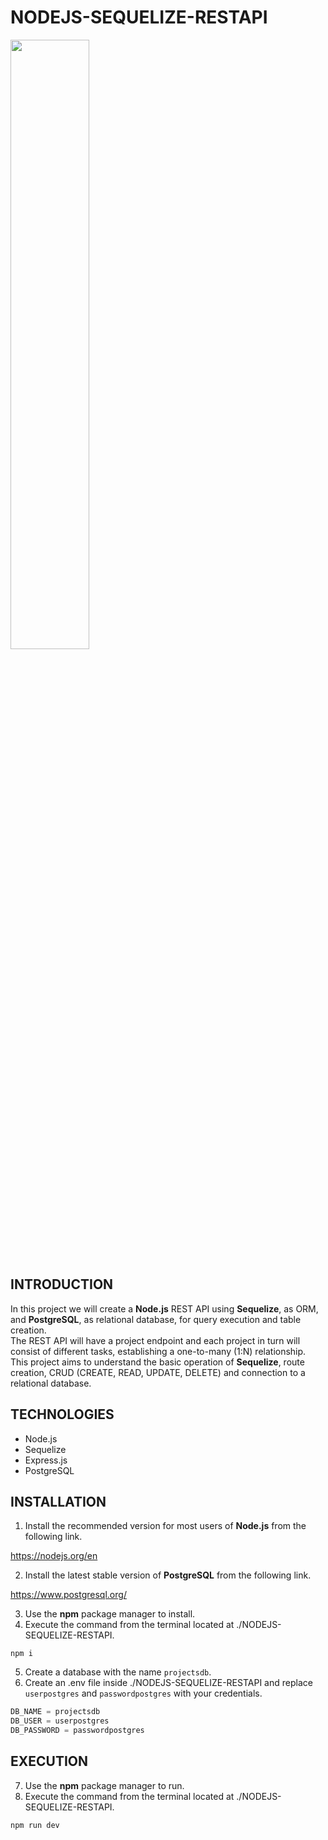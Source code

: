 # NODEJS-SEQUELIZE-RESTAPI

<img width="50%" src="https://i.postimg.cc/q7b5Z0t9/SEQUELIZE-REST-API.png" />

## INTRODUCTION

In this project we will create a **Node.js** REST API using **Sequelize**, as ORM, and **PostgreSQL**, as relational database, for query execution and table creation. <br>
The REST API will have a project endpoint and each project in turn will consist of different tasks, establishing a one-to-many (1:N) relationship. <br>
This project aims to understand the basic operation of **Sequelize**, route creation, CRUD (CREATE, READ, UPDATE, DELETE) and connection to a relational database.

## TECHNOLOGIES

- Node.js
- Sequelize
- Express.js
- PostgreSQL

## INSTALLATION

1. Install the recommended version for most users of **Node.js** from the following link.

https://nodejs.org/en

2. Install the latest stable version of **PostgreSQL** from the following link.

https://www.postgresql.org/

3. Use the **npm** package manager to install.
4. Execute the command from the terminal located at ./NODEJS-SEQUELIZE-RESTAPI.

```shell
npm i
```

5. Create a database with the name `projectsdb`.
6. Create an .env file inside ./NODEJS-SEQUELIZE-RESTAPI and replace `userpostgres` and `passwordpostgres` with your credentials.

```js
DB_NAME = projectsdb
DB_USER = userpostgres
DB_PASSWORD = passwordpostgres
```

## EXECUTION

7. Use the **npm** package manager to run.
8. Execute the command from the terminal located at ./NODEJS-SEQUELIZE-RESTAPI.

```shell
npm run dev
```
